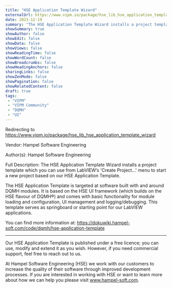 ```yaml
---
title: "HSE Application Template Wizard"
externalUrl: https://www.vipm.io/package/hse_lib_hse_application_template_wizard
date: 2023-12-19
summary: "The HSE Application Template Wizard installs a project template which you can use from LabVIEW’s 'Create Project…' menu to start a new project based on our HSE Application Template."
showSummary: true
showAuthor: false
showEdit: false
showData: false
showViews: false
showReadingTime: false
showWordCount: false
showBreadcrumbs: false
showHeadingAnchors: false
sharingLinks: false
showZenMode: false
showPagination: false
showRelatedContent: false
draft: true
tags:
 - "VIPM"
 - "VIPM Community"
 - "DQMH"
 - "UI"
---
```


Redirecting to https://www.vipm.io/package/hse_lib_hse_application_template_wizard

Vendor: Hampel Software Engineering

Author(s): Hampel Software Engineering
 
Full Description:
The HSE Application Template Wizard installs a project template which you can use from LabVIEW’s 'Create Project…' menu to start a new project based on our HSE Application Template.

The HSE Application Template is targeted at software built with and around DQMH modules. It is based on the HSE UI framework (which builds on the HSE flavour of DQMH®) and comes with basic functionality for module loading and configuration, UI management and logging/debugging. This template serves as springboard or starting point for our LabVIEW applications.

You can find more information at: https://dokuwiki.hampel-soft.com/code/dqmh/hse-application-template

----------

Our HSE Application Template is published under a free licence; you can use, modify and extend it as you wish. However, if you need commercial support, feel free to reach out to us. 

At Hampel Software Engineering (HSE) we work with our customers to increase the quality of their software through improved development processes. If you are interested in working with HSE or want to learn more about how we can help you please visit www.hampel-soft.com.